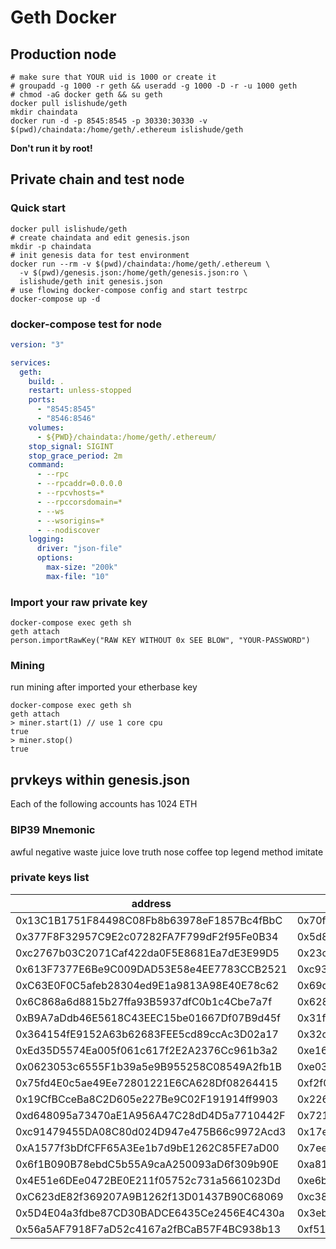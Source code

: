 # Geth Docker

## Production node

```shell
# make sure that YOUR uid is 1000 or create it
# groupadd -g 1000 -r geth && useradd -g 1000 -D -r -u 1000 geth
# chmod -aG docker geth && su geth
docker pull islishude/geth
mkdir chaindata
docker run -d -p 8545:8545 -p 30330:30330 -v $(pwd)/chaindata:/home/geth/.ethereum islishude/geth
```

**Don't run it by root!**

## Private chain and test node

### Quick start

```shell
docker pull islishude/geth
# create chaindata and edit genesis.json
mkdir -p chaindata
# init genesis data for test environment
docker run --rm -v $(pwd)/chaindata:/home/geth/.ethereum \
  -v $(pwd)/genesis.json:/home/geth/genesis.json:ro \
  islishude/geth init genesis.json
# use flowing docker-compose config and start testrpc
docker-compose up -d
```

### docker-compose test for node

```yaml
version: "3"

services:
  geth:
    build: .
    restart: unless-stopped
    ports:
      - "8545:8545"
      - "8546:8546"
    volumes:
      - ${PWD}/chaindata:/home/geth/.ethereum/
    stop_signal: SIGINT
    stop_grace_period: 2m
    command:
      - --rpc
      - --rpcaddr=0.0.0.0
      - --rpcvhosts=*
      - --rpccorsdomain=*
      - --ws
      - --wsorigins=*
      - --nodiscover
    logging:
      driver: "json-file"
      options:
        max-size: "200k"
        max-file: "10"
```

### Import your raw private key

```shell
docker-compose exec geth sh
geth attach
person.importRawKey("RAW KEY WITHOUT 0x SEE BLOW", "YOUR-PASSWORD")
```

### Mining

run mining after imported your etherbase key

```shell
docker-compose exec geth sh
geth attach
> miner.start(1) // use 1 core cpu
true
> miner.stop()
true
```

## prvkeys within genesis.json

Each of the following accounts has 1024 ETH

### BIP39 Mnemonic

awful negative waste juice love truth nose coffee top legend method imitate

### private keys list

| address                                    | private key                                                        |
| ------------------------------------------ | ------------------------------------------------------------------ |
| 0x13C1B1751F84498C08Fb8b63978eF1857Bc4fBbC | 0x70f04852e5a64654d0af2d5af418e69c9d677ae974f5eec0a6496f0f2b74d2d3 |
| 0x377F8F32957C9E2c07282FA7F799dF2f95Fe0B34 | 0x5d8f8d53ffcc0755dec6d7b6cfc6b00c0112a1fd865c1ddc8ad2627ae2efc6a4 |
| 0xc2767b03C2071Caf422da0F5E8681Ea7dE3E99D5 | 0x23c8e3845a8097be824a68b304d96cdfcfec085654b27773cb32088b2904001b |
| 0x613F7377E6Be9C009DAD53E58e4EE7783CCB2521 | 0xc93dcb3f0e171ca5deb2ee76308bad2645d18a44fe112110c59493705223f8d5 |
| 0xC63E0F0C5afeb28304ed9E1a9813A98E40E78c62 | 0x69d32faea08376b00b1f108e009d41e69ceea92c6e6062e8610be82843cfb17d |
| 0x6C868a6d8815b27ffa93B5937dfC0b1c4Cbe7a7f | 0x628ceb0112549e6352b85e319dfd1390c9c3073cc9515dddb88d1d1a90b7b4a3 |
| 0xB9A7aDdb46E5618C43EEC15be01667Df07B9d45f | 0x31f4084f06b721a7220d5c4a2a0bdf3ec1368142e0723668a60b1daaaab0001b |
| 0x364154fE9152A63b62683FEE5cd89ccAc3D02a17 | 0x32cfca5863f4c21f1f5f3c016e74ef445eea4523561d7141a570950940984229 |
| 0xEd35D5574Ea005f061c617f2E2A2376Cc961b3a2 | 0xe1613517f66b9fafad026f42852b92c595bdfe692bc1da68f17feacea3ff4e41 |
| 0x0623053c6555F1b39a5e9B955258C08549A2fb1B | 0xe03a2ca7cd6ac1c5f08223ae7dab497bb3baa065998519284279d6795b9f9ae8 |
| 0x75fd4E0c5ae49Ee72801221E6CA628Df08264415 | 0xf2f077e2c930bdcfe5b8632a6060201d603b821496a4930478bedad0dce614c3 |
| 0x19CfBCceBa8C2D605e227Be9C02F191914ff9903 | 0x226805c03c6a8d58a23ed8c85050e669ebbe07be5020dd9397a015d5cfd2617a |
| 0xd648095a73470aE1A956A47C28dD4D5a7710442F | 0x721e11a8b76493285a02600ca7f21ed562c57e2c456735cc9aded0d05345510c |
| 0xc91479455DA08C80d024D947e475B66c9972Acd3 | 0x17e25317a3caa36708e8e8bbe8dd9f7d1005f12c1916118bd4d509559c921ec1 |
| 0xA1577f3bDfCFF65A3Ee1b7d9bE1262C85FE7aD00 | 0x7ee356717f4b1416697bac9e96f19fb3211da877e062a945f67e828807627c03 |
| 0x6f1B090B78ebdC5b55A9caA250093aD6f309b90E | 0xa8124a98f14310eb96c18491567f44aecea55907303e4ea25f5217d378b94b20 |
| 0x4E51e6DEe0472BE0E211f05752c731a5661023Dd | 0xe6bad29a4b6822eb5ca4734da9a1b3155fa642b4b91191c213e799b15ae9b1de |
| 0xC623dE82f369207A9B1262f13D01437B90C68069 | 0xc38f2a9d963749cddf9b48e3ade52b7353e13ee6674746ff4d57fd8de500e38b |
| 0x5D4E04a3fdbe87CD30BADCE6435Ce2456E4C430a | 0x3ebfe5cbd91ac3a823ad5088aeafc14b5e376b13ae854bec2c4a7f9616a14835 |
| 0x56a5AF7918F7aD52c4167a2fBCaB57F4BC938b13 | 0xf51428344c5993b3e5571a50e7856cf8db9ab49cc7cb7a49a0ccd1a4be7e59d7 |
